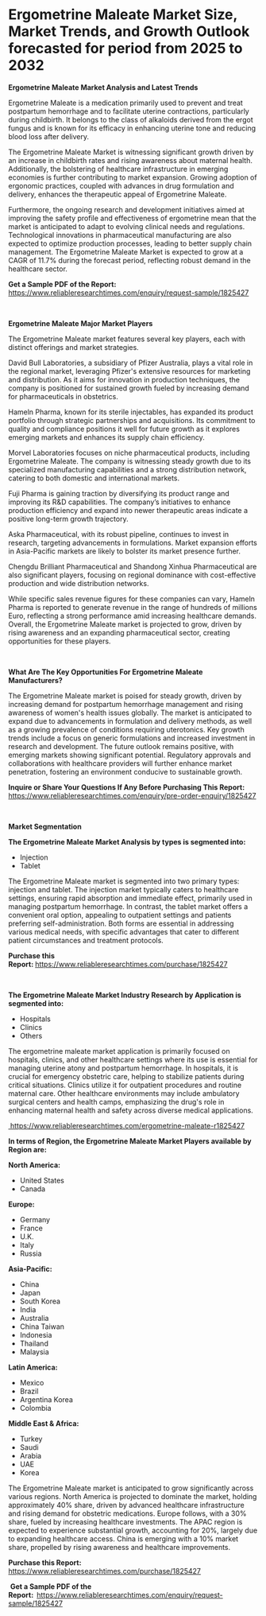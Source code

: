 <p><h1>Ergometrine Maleate Market Size, Market Trends, and Growth Outlook forecasted for period from 2025 to 2032</h1></p><p><strong>Ergometrine Maleate Market Analysis and Latest Trends</strong></p>
<p><p>Ergometrine Maleate is a medication primarily used to prevent and treat postpartum hemorrhage and to facilitate uterine contractions, particularly during childbirth. It belongs to the class of alkaloids derived from the ergot fungus and is known for its efficacy in enhancing uterine tone and reducing blood loss after delivery.</p><p>The Ergometrine Maleate Market is witnessing significant growth driven by an increase in childbirth rates and rising awareness about maternal health. Additionally, the bolstering of healthcare infrastructure in emerging economies is further contributing to market expansion. Growing adoption of ergonomic practices, coupled with advances in drug formulation and delivery, enhances the therapeutic appeal of Ergometrine Maleate.</p><p>Furthermore, the ongoing research and development initiatives aimed at improving the safety profile and effectiveness of ergometrine mean that the market is anticipated to adapt to evolving clinical needs and regulations. Technological innovations in pharmaceutical manufacturing are also expected to optimize production processes, leading to better supply chain management. The Ergometrine Maleate Market is expected to grow at a CAGR of 11.7% during the forecast period, reflecting robust demand in the healthcare sector.</p></p>
<p><strong>Get a Sample PDF of the Report:&nbsp;</strong> <a href="https://www.reliableresearchtimes.com/enquiry/request-sample/1825427?utm_campaign=2216&utm_medium=2&utm_source=Github&utm_content=ia&utm_term=19042025&utm_id=ergometrine-maleate">https://www.reliableresearchtimes.com/enquiry/request-sample/1825427</a></p>
<p>&nbsp;</p>
<p><strong>Ergometrine Maleate Major Market Players</strong></p>
<p><p>The Ergometrine Maleate market features several key players, each with distinct offerings and market strategies. </p><p>David Bull Laboratories, a subsidiary of Pfizer Australia, plays a vital role in the regional market, leveraging Pfizer's extensive resources for marketing and distribution. As it aims for innovation in production techniques, the company is positioned for sustained growth fueled by increasing demand for pharmaceuticals in obstetrics.</p><p>Hameln Pharma, known for its sterile injectables, has expanded its product portfolio through strategic partnerships and acquisitions. Its commitment to quality and compliance positions it well for future growth as it explores emerging markets and enhances its supply chain efficiency.</p><p>Morvel Laboratories focuses on niche pharmaceutical products, including Ergometrine Maleate. The company is witnessing steady growth due to its specialized manufacturing capabilities and a strong distribution network, catering to both domestic and international markets.</p><p>Fuji Pharma is gaining traction by diversifying its product range and improving its R&D capabilities. The company’s initiatives to enhance production efficiency and expand into newer therapeutic areas indicate a positive long-term growth trajectory.</p><p>Aska Pharmaceutical, with its robust pipeline, continues to invest in research, targeting advancements in formulations. Market expansion efforts in Asia-Pacific markets are likely to bolster its market presence further.</p><p>Chengdu Brilliant Pharmaceutical and Shandong Xinhua Pharmaceutical are also significant players, focusing on regional dominance with cost-effective production and wide distribution networks.</p><p>While specific sales revenue figures for these companies can vary, Hameln Pharma is reported to generate revenue in the range of hundreds of millions Euro, reflecting a strong performance amid increasing healthcare demands. Overall, the Ergometrine Maleate market is projected to grow, driven by rising awareness and an expanding pharmaceutical sector, creating opportunities for these players.</p></p>
<p>&nbsp;</p>
<p><strong>What Are The Key Opportunities For Ergometrine Maleate Manufacturers?</strong></p>
<p><p>The Ergometrine Maleate market is poised for steady growth, driven by increasing demand for postpartum hemorrhage management and rising awareness of women's health issues globally. The market is anticipated to expand due to advancements in formulation and delivery methods, as well as a growing prevalence of conditions requiring uterotonics. Key growth trends include a focus on generic formulations and increased investment in research and development. The future outlook remains positive, with emerging markets showing significant potential. Regulatory approvals and collaborations with healthcare providers will further enhance market penetration, fostering an environment conducive to sustainable growth.</p></p>
<p><strong>Inquire or Share Your Questions If Any Before Purchasing This Report:</strong> <a href="https://www.reliableresearchtimes.com/enquiry/pre-order-enquiry/1825427?utm_campaign=2216&utm_medium=2&utm_source=Github&utm_content=ia&utm_term=19042025&utm_id=ergometrine-maleate">https://www.reliableresearchtimes.com/enquiry/pre-order-enquiry/1825427</a></p>
<p>&nbsp;</p>
<p><strong>Market Segmentation</strong></p>
<p><strong>The Ergometrine Maleate Market Analysis by types is segmented into:</strong></p>
<p><ul><li>Injection</li><li>Tablet</li></ul></p>
<p><p>The Ergometrine Maleate market is segmented into two primary types: injection and tablet. The injection market typically caters to healthcare settings, ensuring rapid absorption and immediate effect, primarily used in managing postpartum hemorrhage. In contrast, the tablet market offers a convenient oral option, appealing to outpatient settings and patients preferring self-administration. Both forms are essential in addressing various medical needs, with specific advantages that cater to different patient circumstances and treatment protocols.</p></p>
<p><strong>Purchase this Report:&nbsp;</strong><a href="https://www.reliableresearchtimes.com/purchase/1825427?utm_campaign=2216&utm_medium=2&utm_source=Github&utm_content=ia&utm_term=19042025&utm_id=ergometrine-maleate">https://www.reliableresearchtimes.com/purchase/1825427</a></p>
<p>&nbsp;</p>
<p><strong>The Ergometrine Maleate Market Industry Research by Application is segmented into:</strong></p>
<p><ul><li>Hospitals</li><li>Clinics</li><li>Others</li></ul></p>
<p><p>The ergometrine maleate market application is primarily focused on hospitals, clinics, and other healthcare settings where its use is essential for managing uterine atony and postpartum hemorrhage. In hospitals, it is crucial for emergency obstetric care, helping to stabilize patients during critical situations. Clinics utilize it for outpatient procedures and routine maternal care. Other healthcare environments may include ambulatory surgical centers and health camps, emphasizing the drug's role in enhancing maternal health and safety across diverse medical applications.</p></p>
<p><a href="https://www.reliableresearchtimes.com/ergometrine-maleate-r1825427?utm_campaign=2216&utm_medium=2&utm_source=Github&utm_content=ia&utm_term=19042025&utm_id=ergometrine-maleate">&nbsp;https://www.reliableresearchtimes.com/ergometrine-maleate-r1825427</a></p>
<p><strong>In terms of Region, the Ergometrine Maleate Market Players available by Region are:</strong></p>
<p>
    <p> <strong> North America: </strong>
        <ul>
            <li>United States</li>
            <li>Canada</li>
        </ul>
        </p> 
    <p> <strong> Europe: </strong>
        <ul>
            <li>Germany</li>
            <li>France</li>
            <li>U.K.</li>
            <li>Italy</li>
            <li>Russia</li>
        </ul>
        </p> 
    <p> <strong> Asia-Pacific: </strong>
        <ul>
            <li>China</li>
            <li>Japan</li>
            <li>South Korea</li>
            <li>India</li>
            <li>Australia</li>
            <li>China Taiwan</li>
            <li>Indonesia</li>
            <li>Thailand</li>
            <li>Malaysia</li>
        </ul>
        </p> 
    <p> <strong> Latin America: </strong>
        <ul>
            <li>Mexico</li>
            <li>Brazil</li>
            <li>Argentina Korea</li>
            <li>Colombia</li>
        </ul>
        </p> 
    <p> <strong> Middle East & Africa: </strong>
        <ul>
            <li>Turkey</li>
            <li>Saudi</li>
            <li>Arabia</li>
            <li>UAE</li>
            <li>Korea</li>
        </ul>
    </p>
    </p>
<p><p>The Ergometrine Maleate market is anticipated to grow significantly across various regions. North America is projected to dominate the market, holding approximately 40% share, driven by advanced healthcare infrastructure and rising demand for obstetric medications. Europe follows, with a 30% share, fueled by increasing healthcare investments. The APAC region is expected to experience substantial growth, accounting for 20%, largely due to expanding healthcare access. China is emerging with a 10% market share, propelled by rising awareness and healthcare improvements.</p></p>
<p><strong>Purchase this Report: </strong><a href="https://www.reliableresearchtimes.com/purchase/1825427?utm_campaign=2216&utm_medium=2&utm_source=Github&utm_content=ia&utm_term=19042025&utm_id=ergometrine-maleate">https://www.reliableresearchtimes.com/purchase/1825427</a></p>
<p>&nbsp;<strong>Get a Sample PDF of the Report:&nbsp;&nbsp;</strong><a href="https://www.reliableresearchtimes.com/enquiry/request-sample/1825427?utm_campaign=2216&utm_medium=2&utm_source=Github&utm_content=ia&utm_term=19042025&utm_id=ergometrine-maleate">https://www.reliableresearchtimes.com/enquiry/request-sample/1825427</a></p>
<p><strong></strong></p>
<p><p></p><p></p><p></p></p>